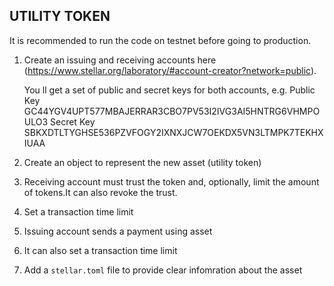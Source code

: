 
## UTILITY TOKEN 

It is recommended to run the code on testnet before going to production.

1.  Create an issuing  and receiving accounts  here (https://www.stellar.org/laboratory/#account-creator?network=public).
    
    You ll get a set of public and secret keys for both accounts, e.g.
    Public Key	GC44YGV4UPT577MBAJERRAR3CBO7PV53I2IVG3AI5HNTRG6VHMPOULO3
    Secret Key	SBKXDTLTYGHSE536PZVFOGY2IXNXJCW7OEKDX5VN3LTMPK7TEKHXIUAA


2.  Create an object to represent the new asset (utility token)

3.  Receiving account must trust the token  and, optionally, limit the amount of tokens.It can also revoke the trust.

4.  Set a transaction time limit

5.  Issuing account  sends a payment using asset

6.  It can also set a transaction time limit

7. Add a `stellar.toml` file to provide clear infomration about the asset

